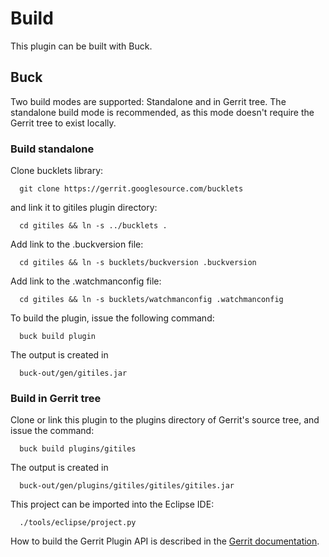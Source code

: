 Build
=====

This plugin can be built with Buck.

Buck
----

Two build modes are supported: Standalone and in Gerrit tree.
The standalone build mode is recommended, as this mode doesn't require
the Gerrit tree to exist locally.


### Build standalone

Clone bucklets library:

```
  git clone https://gerrit.googlesource.com/bucklets

```
and link it to gitiles plugin directory:

```
  cd gitiles && ln -s ../bucklets .
```

Add link to the .buckversion file:

```
  cd gitiles && ln -s bucklets/buckversion .buckversion
```

Add link to the .watchmanconfig file:

```
  cd gitiles && ln -s bucklets/watchmanconfig .watchmanconfig
```

To build the plugin, issue the following command:

```
  buck build plugin
```

The output is created in

```
  buck-out/gen/gitiles.jar
```

### Build in Gerrit tree

Clone or link this plugin to the plugins directory of Gerrit's source
tree, and issue the command:

```
  buck build plugins/gitiles
```

The output is created in

```
  buck-out/gen/plugins/gitiles/gitiles/gitiles.jar
```

This project can be imported into the Eclipse IDE:

```
  ./tools/eclipse/project.py
```

How to build the Gerrit Plugin API is described in the [Gerrit
documentation](../../../Documentation/dev-buck.html#_extension_and_plugin_api_jar_files).
